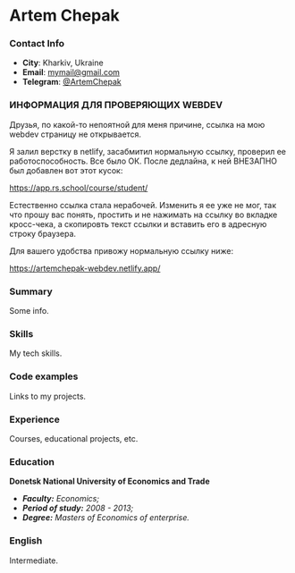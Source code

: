# Artem Chepak
### Contact Info
- __City__: Kharkiv, Ukraine
- __Email__: mymail@gmail.com
- __Telegram__: [@ArtemChepak](https://t.me/ArtemChepak)
### ИНФОРМАЦИЯ ДЛЯ ПРОВЕРЯЮЩИХ WEBDEV
Друзья, по какой-то непоятной для меня причине, ссылка на мою webdev страницу не открывается. 

Я залил верстку в netlify, засабмитил нормальную ссылку, проверил ее работоспособность. Все было ОК. После дедлайна, к ней ВНЕЗАПНО был добавлен вот этот кусок:

https://app.rs.school/course/student/

Естественно ссылка стала нерабочей. Изменить я ее уже не мог, так что прошу вас понять, простить и не нажимать на ссылку во вкладке кросс-чека, а скопировть текст ссылки и вставить его в адресную строку браузера.

Для вашего удобства привожу нормальную ссылку ниже:

https://artemchepak-webdev.netlify.app/


### Summary
Some info.

### Skills
My tech skills.

### Code examples
Links to my projects.

### Experience
Courses, educational projects, etc.

### Education
**Donetsk National University of Economics and Trade**  
- ***Faculty:*** *Economics;*  
- ***Period of study:*** *2008 - 2013;*  
- ***Degree:*** *Masters of Economics of enterprise.*  

### English
Intermediate.
